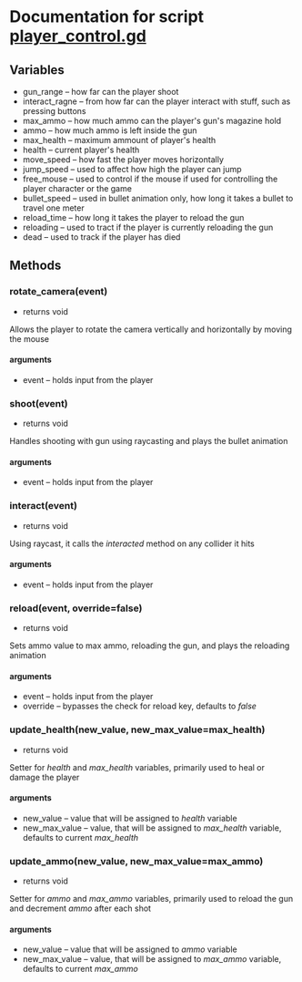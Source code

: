 # Documentation for script [player_control.gd](https://github.com/Astat7/fps-game/blob/main/code/player_control.gd)
## Variables
- gun_range – how far can the player shoot
- interact_ragne – from how far can the player interact with stuff, such as pressing buttons
- max_ammo – how much ammo can the player's gun's magazine hold
- ammo – how much ammo is left inside the gun
- max_health – maximum ammount of player's health
- health – current player's health
- move_speed – how fast the player moves horizontally
- jump_speed – used to affect how high the player can jump
- free_mouse – used to control if the mouse if used for controlling the player character or the game
- bullet_speed – used in bullet animation only, how long it takes a bullet to travel one meter
- reload_time – how long it takes the player to reload the gun
- reloading – used to tract if the player is currently reloading the gun
- dead – used to track if the player has died
## Methods
### rotate_camera(event)
- returns void

Allows the player to rotate the camera vertically and horizontally by moving the mouse
#### arguments
- event – holds input from the player
### shoot(event)
- returns void

Handles shooting with gun using raycasting and plays the bullet animation
#### arguments
- event – holds input from the player
### interact(event)
- returns void

Using raycast, it calls the *interacted* method on any collider it hits
#### arguments
- event – holds input from the player
### reload(event, override=false)
- returns void

Sets ammo value to max ammo, reloading the gun, and plays the reloading animation
#### arguments
- event – holds input from the player
- override – bypasses the check for reload key, defaults to *false*
### update_health(new_value, new_max_value=max_health)
- returns void

Setter for *health* and *max_health* variables, primarily used to heal or damage the player
#### arguments
- new_value – value that will be assigned to *health* variable
- new_max_value – value, that will be assigned to *max_health* variable, defaults to current *max_health*
### update_ammo(new_value, new_max_value=max_ammo)
- returns void

Setter for *ammo* and *max_ammo* variables, primarily used to reload the gun and decrement *ammo* after each shot
#### arguments
- new_value – value that will be assigned to *ammo* variable
- new_max_value – value, that will be assigned to *max_ammo* variable, defaults to current *max_ammo*
